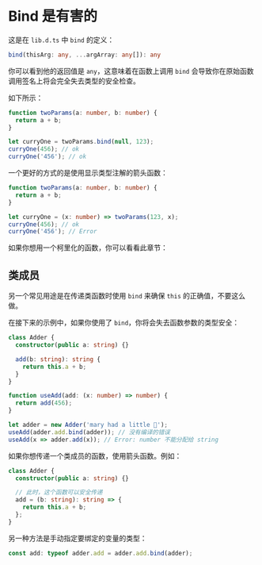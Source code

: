 # Bind 是有害的

这是在 `lib.d.ts` 中 `bind` 的定义：

```ts
bind(thisArg: any, ...argArray: any[]): any
```

你可以看到他的返回值是 `any`，这意味着在函数上调用 `bind` 会导致你在原始函数调用签名上将会完全失去类型的安全检查。

如下所示：

```ts
function twoParams(a: number, b: number) {
  return a + b;
}

let curryOne = twoParams.bind(null, 123);
curryOne(456); // ok
curryOne('456'); // ok
```

一个更好的方式的是使用显示类型注解的箭头函数：

```ts
function twoParams(a: number, b: number) {
  return a + b;
}

let curryOne = (x: number) => twoParams(123, x);
curryOne(456); // ok
curryOne('456'); // Error
```

如果你想用一个柯里化的函数，你可以看看此章节：

## 类成员

另一个常见用途是在传递类函数时使用 `bind` 来确保 `this` 的正确值，不要这么做。

在接下来的示例中，如果你使用了 `bind`，你将会失去函数参数的类型安全：

```ts
class Adder {
  constructor(public a: string) {}

  add(b: string): string {
    return this.a + b;
  }
}

function useAdd(add: (x: number) => number) {
  return add(456);
}

let adder = new Adder('mary had a little 🐑');
useAdd(adder.add.bind(adder)); // 没有编译的错误
useAdd(x => adder.add(x)); // Error: number 不能分配给 string
```

如果你想传递一个类成员的函数，使用箭头函数。例如：

```ts
class Adder {
  constructor(public a: string) {}

  // 此时，这个函数可以安全传递
  add = (b: string): string => {
    return this.a + b;
  };
}
```

另一种方法是手动指定要绑定的变量的类型：

```ts
const add: typeof adder.add = adder.add.bind(adder);
```
